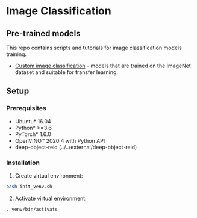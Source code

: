 # Image Classification

## Pre-trained models

This repo contains scripts and tutorials for image classification models training.

* [Custom image classification](model_templates/custom-classification/README.md) - models that are trained on the ImageNet dataset and suitable for transfer learning.

## Setup

### Prerequisites

* Ubuntu\* 16.04
* Python\* >=3.6
* PyTorch\* 1.6.0
* OpenVINO™ 2020.4 with Python API
* deep-object-reid (../../external/deep-object-reid)

### Installation

1. Create virtual environment:
```bash
bash init_venv.sh
```

2. Activate virtual environment:
```bash
. venv/bin/activate
```
